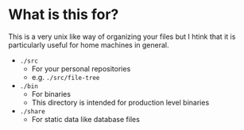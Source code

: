 # What is this for?

This is a very unix like way of organizing your files but I htink that it is particularly useful for home machines in general.

* `./src`
    * For your personal repositories
    * e.g. `./src/file-tree`
* `./bin`
    * For binaries 
    * This directory is intended for production level binaries
* `./share`
    * For static data like database files
